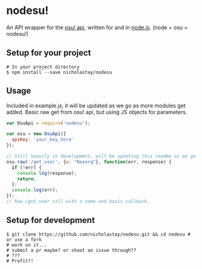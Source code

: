 nodesu!
======

An API wrapper for the [osu! api](https://github.com/ppy/osu-api/wiki), written for and in [node.js](https://nodejs.org/).
(node + osu = nodesu!)

## Setup for your project
```
# In your project directory
$ npm install --save nicholastay/nodesu
```

## Usage
Included in example.js, it will be updated as we go as more modules get added.
Basic raw get from osu! api, but using JS objects for parameters.
```javascript
var OsuApi = require('nodesu');

var osu = new OsuApi({
  apiKey: 'your_key_here'
});

// Still heavily in development, will be updating this readme as we go
osu.raw('/get_user', {u: "Nexerq"}, function(err, response) {
  if (!err) {
    console.log(response);
    return;
  };
  console.log(err);
});
// Raw /get_user call with a name and basic callback.
```

## Setup for development
```
$ git clone https://github.com/nicholastay/nodesu.git && cd nodesu # or use a fork
# work on it...
# submit a pr maybe? or shoot an issue through??
# ???
# Profit?!
```
